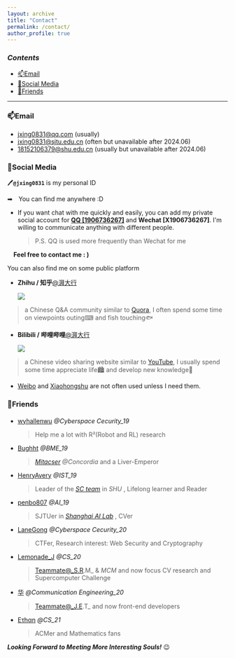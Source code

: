 ```yaml
---
layout: archive
title: "Contact"
permalink: /contact/
author_profile: true
---
```


### _Contents_

* [📫Email](#📫email)
* [📶Social Media](#📶social-media)
* [🤝Friends](#🤝friends)

---

### 📫Email

- [jxing0831@qq.com](mailto:jxing0831@qq.com) (usually)
- [jxing0831@sjtu.edu.cn](mailto:jxing0831@sjtu.edu.cn) (often but unavailable after 2024.06)
- [18152106379@shu.edu.cn](mailto:18152106379@shu.edu.cn) (usually but unavailable after 2024.06)

### 📶Social Media

 🖊**`@jxing0831`** is my personal ID

➡&emsp;You can find me anywhere :D

- If you want chat with me quickly and easily, 
you can add my private social account for **[QQ [1906736267]](https://tool.gljlw.com/qq/?qq=1906736267)** and **Wechat [X1906736267]**.
I'm willing to communicate anything with different people.
  > P.S. QQ is used more frequently than Wechat for me  

&emsp;**Feel free to contact me : )**

You can also find me on some public platform

- **Zhihu / 知乎**[@湃大行](https://www.zhihu.com/people/jxing0831)   

  <a href="https://www.zhihu.com/people/jxing0831"><img src="https://img.shields.io/badge/Zhihu-@湃大行-blue"></a>
> a Chinese Q&A community similar to [Quora](https://www.quora.com), I often spend some time on viewpoints outing⌨ and fish touching🐟

- **Bilibili / 哔哩哔哩**[@湃大行](https://space.bilibili.com/359983089) 
        
  <a href="https://space.bilibili.com/359983089"><img src="https://img.shields.io/badge/Bilibili-@湃大行-ff69b4"></a>
> a Chinese video sharing website similar to [YouTube](https://youtube.com), I usually spend some time appreciate life🏙️ and develop new knowledge📔

- [Weibo](https://weibo.com/jxing0831) and [Xiaohongshu](https://www.xiaohongshu.com/user/profile/622b577b000000002102b32f?xhsshare=CopyLink&appuid=622b577b000000002102b32f&apptime=1665072716) are not often used unless I need them.


### 🤝Friends

#### 

- [wyhallenwu](https://wyhallenwu.github.io/) _@Cyberspace Cecurity_19_
  > Help me a lot with R²(Robot and RL) research

- [Bughht](https://bughht.github.io/) _@BME_19_
  > [_Mitacser_](https://www.mitacs.ca/) _@Concordia_ and a Liver-Emperor 

- [HenryAvery](https://www.zhihu.com/people/da-sheng-qi-tian-85) _@IST_19_
  > Leader of the [_SC team_](https://shusct.netlify.app/)  in _SHU_ , Lifelong learner and Reader

- [penbo807](https://pengbo807.github.io/) _@AI_19_
  > SJTUer in [_Shanghai AI Lab_](https://www.shlab.org.cn/) , CVer

- [LaneGong](https://lanegong.github.io/) _@Cyberspace Cecurity_20_
  > CTFer, Research interest: Web Security and Cryptography

- [Lemonade_J](Jhttps://lemonadejj.github.io) _@CS_20_
  >Teammate@_S.R.M_ & _MCM_ and now focus CV research and Supercomputer Challenge

- [华](https://github.com/20empty) _@Communication Engineering_20_
  > Teammate@_J.E.T_ and now front-end developers

- [Ετhαη](https://ethanh3514.github.io/) _@CS_21_  
  > ACMer and Mathematics fans
   
 _**Looking Forward to Meeting More Interesting Souls!**_ 😉
